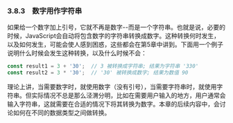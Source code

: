 ### 3.8.3　数字用作字符串

如果给一个数字加上引号，它就不再是数字--而是一个字符串。也就是说，必要的时候，JavaScript会自动将包含数字的字符串转换成数字。这种转换何时发生，以及如何发生，可能会使人感到困惑，这些都会在第5章中讲到。下面用一个例子说明什么时候会发生这种转换，以及什么时候不会：

```javascript
const result1 = 3 + '30';  // 3 被转换成字符串; 结果为字符串 '330'
const result2 = 3 * '30';  // '30' 被转换成数字; 结果为数值 90
```

理论上讲，当需要数字时，就使用数字（没有引号），当需要字符串时，就使用字符串。但实际情况不总是那么泾渭分明，比如在需要用户输入的地方，用户通常会输入字符串，这就需要在合适的情况下将其转换为数字。本章的后续内容中，会讨论如何在不同的数据类型之间做转换。

